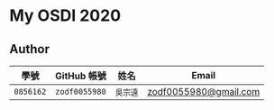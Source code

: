 # My OSDI 2020

## Author

| 學號 | GitHub 帳號 | 姓名 | Email |
| --- | ----------- | --- | --- |
|`0856162`| `zodf0055980` | `吳宗遠` | zodf0055980@gmail.com |

